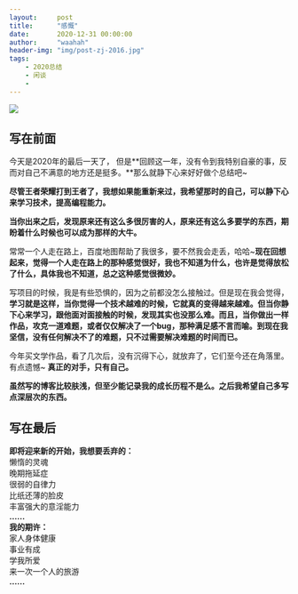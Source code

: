 ```yaml
---
layout:     post
title:      "感慨"
date:       2020-12-31 00:00:00
author:     "waahah"
header-img: "img/post-zj-2016.jpg"
tags:
    - 2020总结
    - 闲谈
    - 
---
```


![](http://upload-images.jianshu.io/upload_images/2556999-521d7b975b962cca.png?imageMogr2/auto-orient/strip%7CimageView2/2/w/1240)

<h2>写在前面</h2>
今天是2020年的最后一天了，
但是**回顾这一年，没有令到我特别自豪的事，反而对自己不满意的地方还是挺多。**那么就静下心来好好做个总结吧~

**尽管王者荣耀打到王者了，我想如果能重新来过，我希望那时的自己，可以静下心来学习技术，提高编程能力。**

**当你出来之后，发现原来还有这么多很厉害的人，原来还有这么多要学的东西，期盼着什么时候也可以成为那样的大牛。**





常常一个人走在路上，百度地图帮助了我很多，要不然我会走丢，哈哈~**现在回想起来，觉得一个人走在路上的那种感觉很好，我也不知道为什么，也许是觉得放松了什么，具体我也不知道，总之这种感觉很微妙。**


写项目的时候，我是有些恐惧的，因为之前都没怎么接触过。但是现在我会觉得，**学习就是这样，当你觉得一个技术越难的时候，它就真的变得越来越难。但当你静下心来学习，跟他面对面接触的时候，发现其实也没那么难。而且，当你做出一样作品，攻克一道难题，或者仅仅解决了一个bug，那种满足感不言而喻。到现在我坚信，没有任何解决不了的难题，只不过需要解决难题的时间而已。**





今年买文学作品，看了几次后，没有沉得下心，就放弃了，它们至今还在角落里。有点遗憾~ **真正的对手，只有自己。**

**虽然写的博客比较肤浅，但至少能记录我的成长历程不是么。之后我希望自己多写点深层次的东西。**

<h2>写在最后</h2>

**即将迎来新的开始，我想要丢弃的：**<br>
懒惰的灵魂<br>
晚期拖延症<br>
很弱的自律力<br>
比纸还薄的脸皮<br>
丰富强大的意淫能力<br>
**……**<br>
**我的期许：**<br>
家人身体健康<br>
事业有成<br>
学我所爱<br>
来一次一个人的旅游<br>
**……**

